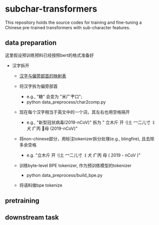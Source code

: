 # subchar-transformers
This repository holds the source codes for training and fine-tuning a Chinese pre-trained transformers with sub-character features.


## data preparation

这里假设预训练预料已经按照bert的格式准备好

 - 汉字拆开
    - [汉字与偏旁部首的映射表](https://github.com/HKUST-KnowComp/JWE/blob/master/subcharacter/char2comp.txt)
    - 将汉字拆为偏旁部首
        - e.g., "糖" 会变为 "米广肀口";
        - python data_preprocess/char2comp.py
    - 现在每个汉字相当于英文中的一个词，其左右也用空格隔开
       - e.g., "新型冠状病毒(2019-nCoV)" 拆为 " 立木斤  开刂土  冖二儿寸  丬犬  疒丙  母 (2019-nCoV)"
    - 将non-chinese部分，用标注tokenizer拆分处理(e.g., blingfire), 且去除多余空格
       - e.g. "立木斤 开刂土 冖二儿寸 丬犬 疒丙 母 ( 2019 - nCoV )"

    - 训练byte-level BPE tokenizer, 作为预训练模型的tokenizer
        - python data_preprocess/build_bpe.py
     
    - 将语料做bpe tokenize

## pretraining

## downstream task
